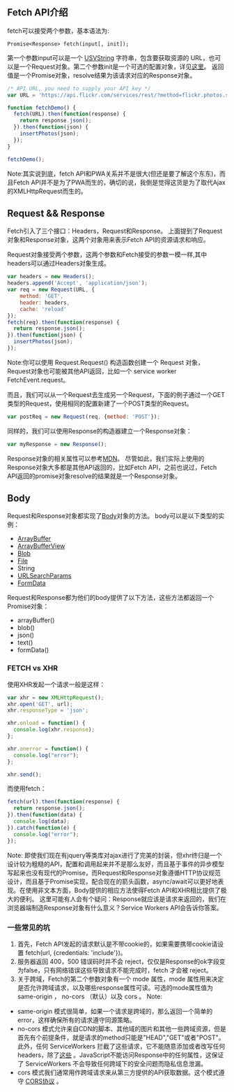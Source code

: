 ## Fetch API介绍

fetch可以接受两个参数，基本语法为:

```
Promise<Response> fetch(input[, init]);
```
第一个参数input可以是一个 [USVString](https://developer.mozilla.org/zh-CN/docs/Web/API/USVString) 字符串，包含要获取资源的 URL，也可以是一个Request对象。第二个参数init是一个可选的配置对象，详见[这里](https://developer.mozilla.org/zh-CN/docs/Web/API/GlobalFetch/fetch)。
返回值是一个Promise对象，resolve结果为该请求对应的Response对象。


```js
/* API URL, you need to supply your API key */
var URL = 'https://api.flickr.com/services/rest/?method=flickr.photos.search&api_key=your_api_key&format=json&nojsoncallback=1&tags=penguins';

function fetchDemo() {
  fetch(URL).then(function(response) {
    return response.json();
  }).then(function(json) {
    insertPhotos(json);
  });
}

fetchDemo();
```
Note:其实说到底，fetch API和PWA关系并不是很大(但还是要了解这个东东)，而且Fetch API并不是为了PWA而生的，确切的说，我倒是觉得这货是为了取代Ajax的XMLHttpRequest而生的。


## Request && Response

Fetch引入了三个接口：Headers，Request和Response。
上面提到了Request对象和Response对象，这两个对象用来表示Fetch API的资源请求和响应。


Request对象接受两个参数，这两个参数和Fetch接受的参数一模一样,其中headers可以通过Headers对象生成。

```js
var headers = new Headers();
headers.append('Accept', 'application/json');
var req = new Request(URL, {
	method: 'GET',
	header: headers, 
	cache: 'reload'
});
fetch(req).then(function(response) {
  return response.json();
}).then(function(json) {
  insertPhotos(json);
});
```
Note:你可以使用  Request.Request() 构造函数创建一个 Request 对象，Request对象也可能被其他API返回，比如一个 service worker FetchEvent.request。


而且，我们可以从一个Request去生成另一个Request，下面的例子通过一个GET类型的Request，使用相同的配置新建了一个POST类型的Request。
```js
var postReq = new Request(req, {method: 'POST'});
```


同样的，我们可以使用Response的构造器建立一个Response对象：

```js
var myResponse = new Response();
```
Response对象的相关属性可以参考[MDN](https://developer.mozilla.org/zh-CN/docs/Web/API/Response)。
尽管如此，我们实际上使用的Response对象大多都是其他API返回的，比如Fetch API，之前也说过，Fetch API返回的promise对象resolve的结果就是一个Response对象。


## Body
Request和Response对象都实现了[Body](https://developer.mozilla.org/zh-CN/docs/Web/API/Body)对象的方法。
body可以是以下类型的实例：
- [ArrayBuffer](https://developer.mozilla.org/en-US/docs/Web/JavaScript/Reference/Global_Objects/ArrayBuffer)
- [ArrayBufferView](https://developer.mozilla.org/en-US/docs/Web/API/ArrayBufferView)
- [Blob](https://developer.mozilla.org/en-US/docs/Web/API/Blob)
- [File](https://developer.mozilla.org/en-US/docs/Web/API/File)
- String
- [URLSearchParams](https://url.spec.whatwg.org/#interface-urlsearchparams)
- [FormData](https://developer.mozilla.org/en-US/docs/Web/API/FormData)


Request和Response都为他们的body提供了以下方法，这些方法都返回一个Promise对象：
- arrayBuffer() 
- blob()
- json()
- text()
- formData()


### FETCH vs XHR
使用XHR发起一个请求一般是这样： 

```js
var xhr = new XMLHttpRequest();
xhr.open('GET', url);
xhr.responseType = 'json';

xhr.onload = function() {
  console.log(xhr.response);
};

xhr.onerror = function() {
  console.log("error");
};

xhr.send();
```


而使用fetch：

```js
fetch(url).then(function(response) {
  return response.json();
}).then(function(data) {
  console.log(data);
}).catch(function(e) {
  console.log("error");
});
```
Note: 即使我们现在有jquery等类库对ajax进行了完美的封装，但xhr终归是一个设计较为粗糙的API，配置和调用起来并不是那么友好，而且基于事件的异步模型写起来也没有现代的Promise，而Request和Response对象遵循HTTP协议规范设计，而且基于Promise实现，配合现在的箭头函数，async/await可以更好地表现。在使用非文本方面，Body提供的相应方法使得Fetch API和XHR相比提供了极大的便利。
这里可能有人会有个疑问：Response就应该是请求来返回的，我们在浏览器端制造Response对象有什么意义？Service Workers API会告诉你答案。


### 一些常见的坑

1. 首先，Fetch API发起的请求默认是不带cookie的，如果需要携带cookie请设置 fetch(url, {credentials: 'include'})。
2. 服务器返回 400，500 错误码时并不会 reject，仅仅是Response的ok字段变为false，只有网络错误这些导致请求不能完成时，fetch 才会被 reject。
3. 关于跨域，Fetch的第二个参数对象有一个 mode 属性，mode 属性用来决定是否允许跨域请求，以及哪些response属性可读。可选的mode属性值为 same-origin ， no-cors （默认）以及 cors 。
Note:
- same-origin 模式很简单，如果一个请求是跨域的，那么返回一个简单的error，这样确保所有的请求遵守同源策略。
- no-cors 模式允许来自CDN的脚本、其他域的图片和其他一些跨域资源，但是首先有个前提条件，就是请求的method只能是"HEAD","GET"或者"POST"。此外，任何 ServiceWorkers 拦截了这些请求，它不能随意添加或者改写任何headers，除了[这些](https://fetch.spec.whatwg.org/#simple-header) 。JavaScript不能访问Response中的任何属性，这保证了 ServiceWorkers 不会导致任何跨域下的安全问题而隐私信息泄漏。
- cors 模式我们通常用作跨域请求来从第三方提供的API获取数据。这个模式遵守 [CORS协议](https://developer.mozilla.org/en-US/docs/Web/HTTP/Access_control_CORS) 。